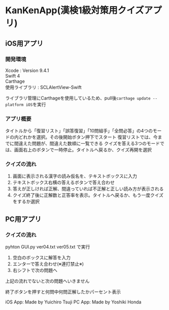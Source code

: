 # KanKenApp(漢検1級対策用クイズアプリ)

## iOS用アプリ
### 開発環境
Xcode : Version 9.4.1  
Swift 4  
Carthage  
使用ライブラリ : SCLAlertView-Swift  

ライブラリ管理にCarthageを使用しているため、pull後`carthage update --platform iOS`を実行

### アプリ概要
タイトルから「復習リスト」「誤答復習」「10問組手」「全問必答」の4つのモードの内どれかを選択。その後開始ボタン押下でスタート
復習リストでは、今までに間違えた問題が、間違えた数順に一覧できる
クイズを答える3つのモードでは、画面右上のボタンで一時停止。タイトルへ戻るか、クイズ再開を選択

### クイズの流れ
1. 画面に表示される漢字の読み仮名を、テキストボックスに入力
2. テキストボックス右横の答えるボタンで答え合わせ
3. 答えが正しければ正解、間違っていれば不正解と正しい読み方が表示される
4. クイズ終了後に正解数と正答率を表示。タイトルへ戻るか、もう一度クイズをするか選択



## PC用アプリ

### クイズの流れ
pyhton GUI.py ver04.txt ver05.txt で実行

1. 空白のボックスに解答を入力
2. エンターで答え合わせ(※連打禁止※)
3. 右シフトで次の問題へ

上記の流れでないと次の問題へいきません

終了ボタンを押すと何問中何問正解したかパーセント表示

iOS App: Made by Yuichiro Tsuji
PC App: Made by Yoshiki Honda
